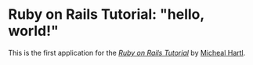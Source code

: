 # Ruby on Rails Tutorial: "hello, world!"

This is the first application for the 
[*Ruby on Rails Tutorial*](http://www.railstutorial.org/)
by [Micheal Hartl](http://www.michealhartl.com).